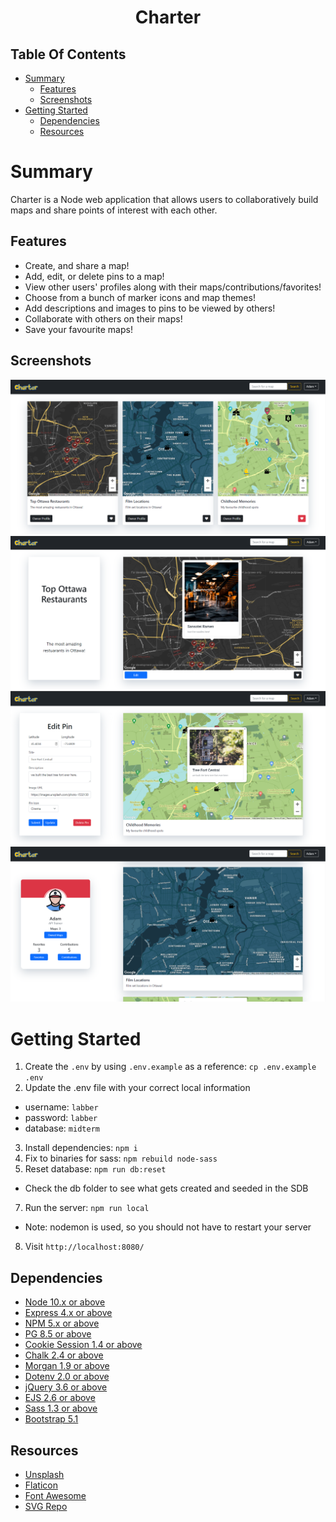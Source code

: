 <h1 align="center">Charter</h1> 

## Table Of Contents
- [Summary](#summary)
  - [Features](#features)
  - [Screenshots](#screenshots)
- [Getting Started](#getting-started)
  - [Dependencies](#dependencies)
  - [Resources](#resources)
# Summary
Charter is a Node web application that allows users to collaboratively build maps and share points of interest with each other.

## Features
- Create, and share a map!
- Add, edit, or delete pins to a map!
- View other users' profiles along with their maps/contributions/favorites! 
- Choose from a bunch of marker icons and map themes!
- Add descriptions and images to pins to be viewed by others!
- Collaborate with others on their maps!
- Save your favourite maps!

## Screenshots
![Home Page](./docs/images/home.png)
![Single Map Page](./docs/images/single-map.png)
![Edit Pin](./docs/images/edit-pin.png)
![Profile Page](./docs/images/profile-page.png)

# Getting Started
1. Create the `.env` by using `.env.example` as a reference: `cp .env.example .env`
2. Update the .env file with your correct local information 
  - username: `labber` 
  - password: `labber` 
  - database: `midterm`
3. Install dependencies: `npm i`
4. Fix to binaries for sass: `npm rebuild node-sass`
5. Reset database: `npm run db:reset`
  - Check the db folder to see what gets created and seeded in the SDB
7. Run the server: `npm run local`
  - Note: nodemon is used, so you should not have to restart your server
8. Visit `http://localhost:8080/`

## Dependencies
- [Node 10.x or above](https://nodejs.org/en/)
- [Express 4.x or above](https://expressjs.com/)
- [NPM 5.x or above](https://docs.npmjs.com/)
- [PG 8.5 or above](https://node-postgres.com/)
- [Cookie Session 1.4 or above](https://www.npmjs.com/package/cookie-session)
- [Chalk 2.4 or above](https://www.npmjs.com/package/chalk)
- [Morgan 1.9 or above](https://www.npmjs.com/package/morgan)
- [Dotenv 2.0 or above](https://www.npmjs.com/package/dotenv)
- [jQuery 3.6 or above](https://jquery.com/)
- [EJS 2.6 or above](https://ejs.co/)
- [Sass 1.3 or above](https://sass-lang.com/)
- [Bootstrap 5.1](https://getbootstrap.com/)

## Resources
- [Unsplash](https://unsplash.com/)
- [Flaticon](https://www.flaticon.com/)
- [Font Awesome](https://fontawesome.com/)
- [SVG Repo](https://www.svgrepo.com/)
